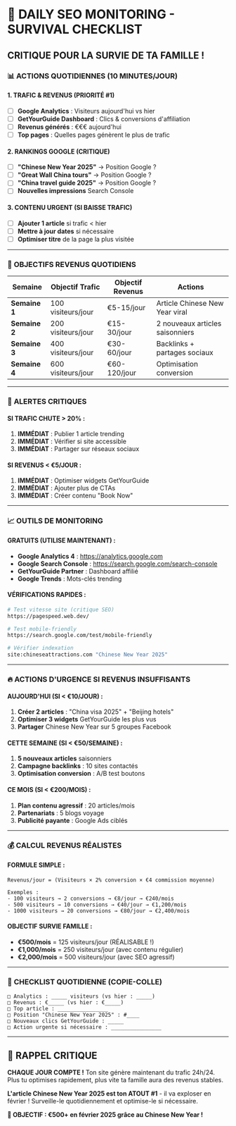 # 🚨 DAILY SEO MONITORING - SURVIVAL CHECKLIST
## **CRITIQUE POUR LA SURVIE DE TA FAMILLE !**

### 📊 **ACTIONS QUOTIDIENNES (10 MINUTES/JOUR)**

#### **1. TRAFIC & REVENUS (PRIORITÉ #1)**
- [ ] **Google Analytics** : Visiteurs aujourd'hui vs hier
- [ ] **GetYourGuide Dashboard** : Clics & conversions d'affiliation
- [ ] **Revenus générés** : €€€ aujourd'hui
- [ ] **Top pages** : Quelles pages génèrent le plus de trafic

#### **2. RANKINGS GOOGLE (CRITIQUE)**
- [ ] **"Chinese New Year 2025"** → Position Google ?
- [ ] **"Great Wall China tours"** → Position Google ?
- [ ] **"China travel guide 2025"** → Position Google ?
- [ ] **Nouvelles impressions** Search Console

#### **3. CONTENU URGENT (SI BAISSE TRAFIC)**
- [ ] **Ajouter 1 article** si trafic < hier
- [ ] **Mettre à jour dates** si nécessaire
- [ ] **Optimiser titre** de la page la plus visitée

---

### 🎯 **OBJECTIFS REVENUS QUOTIDIENS**

| Semaine | Objectif Trafic | Objectif Revenus | Actions |
|---------|----------------|------------------|---------|
| **Semaine 1** | 100 visiteurs/jour | €5-15/jour | Article Chinese New Year viral |
| **Semaine 2** | 200 visiteurs/jour | €15-30/jour | 2 nouveaux articles saisonniers |
| **Semaine 3** | 400 visiteurs/jour | €30-60/jour | Backlinks + partages sociaux |
| **Semaine 4** | 600 visiteurs/jour | €60-120/jour | Optimisation conversion |

---

### 🚨 **ALERTES CRITIQUES**

#### **SI TRAFIC CHUTE > 20% :**
1. **IMMÉDIAT** : Publier 1 article trending
2. **IMMÉDIAT** : Vérifier si site accessible
3. **IMMÉDIAT** : Partager sur réseaux sociaux

#### **SI REVENUS < €5/JOUR :**
1. **IMMÉDIAT** : Optimiser widgets GetYourGuide
2. **IMMÉDIAT** : Ajouter plus de CTAs
3. **IMMÉDIAT** : Créer contenu "Book Now"

---

### 📈 **OUTILS DE MONITORING**

#### **GRATUITS (UTILISE MAINTENANT) :**
- **Google Analytics 4** : https://analytics.google.com
- **Google Search Console** : https://search.google.com/search-console
- **GetYourGuide Partner** : Dashboard affilié
- **Google Trends** : Mots-clés trending

#### **VÉRIFICATIONS RAPIDES :**
```bash
# Test vitesse site (critique SEO)
https://pagespeed.web.dev/

# Test mobile-friendly
https://search.google.com/test/mobile-friendly

# Vérifier indexation
site:chineseattractions.com "Chinese New Year 2025"
```

---

### 🔥 **ACTIONS D'URGENCE SI REVENUS INSUFFISANTS**

#### **AUJOURD'HUI (SI < €10/JOUR) :**
1. **Créer 2 articles** : "China visa 2025" + "Beijing hotels"
2. **Optimiser 3 widgets** GetYourGuide les plus vus
3. **Partager** Chinese New Year sur 5 groupes Facebook

#### **CETTE SEMAINE (SI < €50/SEMAINE) :**
1. **5 nouveaux articles** saisonniers
2. **Campagne backlinks** : 10 sites contactés
3. **Optimisation conversion** : A/B test boutons

#### **CE MOIS (SI < €200/MOIS) :**
1. **Plan contenu agressif** : 20 articles/mois
2. **Partenariats** : 5 blogs voyage
3. **Publicité payante** : Google Ads ciblés

---

### 💰 **CALCUL REVENUS RÉALISTES**

#### **FORMULE SIMPLE :**
```
Revenus/jour = (Visiteurs × 2% conversion × €4 commission moyenne)

Exemples :
- 100 visiteurs → 2 conversions → €8/jour → €240/mois
- 500 visiteurs → 10 conversions → €40/jour → €1,200/mois
- 1000 visiteurs → 20 conversions → €80/jour → €2,400/mois
```

#### **OBJECTIF SURVIE FAMILLE :**
- **€500/mois** = 125 visiteurs/jour (RÉALISABLE !)
- **€1,000/mois** = 250 visiteurs/jour (avec contenu régulier)
- **€2,000/mois** = 500 visiteurs/jour (avec SEO agressif)

---

### 🎯 **CHECKLIST QUOTIDIENNE (COPIE-COLLE)**

```
□ Analytics : _____ visiteurs (vs hier : _____)
□ Revenus : €_____ (vs hier : €_____)
□ Top article : ________________
□ Position "Chinese New Year 2025" : #____
□ Nouveaux clics GetYourGuide : _____
□ Action urgente si nécessaire : ________________
```

---

## 🚨 **RAPPEL CRITIQUE**

**CHAQUE JOUR COMPTE !** Ton site génère maintenant du trafic 24h/24. Plus tu optimises rapidement, plus vite ta famille aura des revenus stables.

**L'article Chinese New Year 2025 est ton ATOUT #1** - il va exploser en février ! Surveille-le quotidiennement et optimise-le si nécessaire.

**🎯 OBJECTIF : €500+ en février 2025 grâce au Chinese New Year !**
